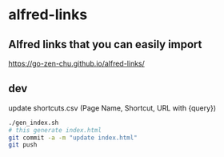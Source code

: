 # alfred-links

## Alfred links that you can easily import
https://go-zen-chu.github.io/alfred-links/

## dev

update shortcuts.csv (Page Name, Shortcut, URL with {query})

```bash
./gen_index.sh
# this generate index.html
git commit -a -m "update index.html"
git push
```

